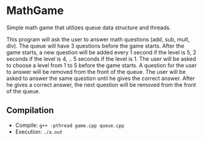 # MathGame

Simple math game that utilizes queue data structure and threads. 

This program will ask the user to answer math questions (add, sub, mult, div).
The queue will have 3 questions before the game starts. After the game starts, a new question
will be added every 1 second if the level is 5, 2 seconds if the level is 4, .. 5 seconds if the level is 1.
The user will be asked to choose a level from 1 to 5 before the game starts.
A question for the user to answer will be removed from the front of the queue. The user will be asked to answer
the same question until he gives the correct answer. After he gives a correct answer, the next question will be removed from the front of
the queue.

## Compilation
- Compile: `g++ -pthread game.cpp queue.cpp`
- Execution: `./a.out`
